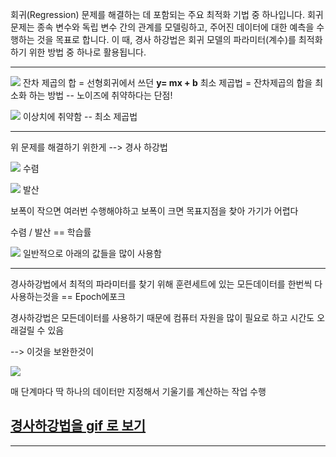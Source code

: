 회귀(Regression) 문제를 해결하는 데 포함되는 주요 최적화 기법 중 하나입니다. 
회귀 문제는 종속 변수와 독립 변수 간의 관계를 모델링하고, 주어진 데이터에 대한 예측을 
수행하는 것을 목표로 합니다. 이 때, 경사 하강법은 회귀 모델의 파라미터(계수)를 최적화하기 
위한 방법 중 하나로 활용됩니다.

---

![](https://i.imgur.com/Vt67DhT.png)
	잔차 제곱의 합 = 선형회귀에서 쓰던 **y= mx + b**
	최소 제곱법     =  잔차제곱의 합을 최소화 하는 방법 -- 노이즈에 취약하다는 단점!

![](https://i.imgur.com/ycLbCnT.png)
이상치에 취약함  -- 최소 제곱법

---
위 문제를 해결하기 위한게 --> 경사 하강법

![](https://i.imgur.com/3WE4FwQ.png)
수렴

![](https://i.imgur.com/e6tWxsb.png)
발산

보폭이 작으면 여러번 수행해야하고
보폭이 크면 목표지점을 찾아 가기가 어렵다  

수렴 / 발산
== 학습률

![](https://i.imgur.com/Y7ulzzc.png)
일반적으로 아래의 값들을 많이 사용함

---

경사하강법에서  최적의 파라미터를 찾기 위해 훈련세트에 있는 모든데이터를 한번씩 다 사용하는것을
== Epoch에포크

경사하강법은 모든데이터를 사용하기 때문에 컴퓨터 자원을 많이 필요로 하고 
시간도 오래걸릴 수 있음

--> 이것을 보완한것이

![](https://i.imgur.com/S0NeqgT.png)

매 단계마다 딱 하나의 데이터만 지정해서 기울기를 계산하는 작업 수행
## [경사하강법을 gif 로 보기](https://alykhantejani.github.io/images/gradient_descent_line_graph.gif)

---



